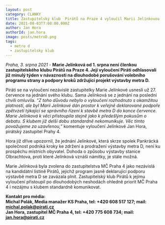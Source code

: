 ```yaml
---
layout: post
category: CLANKY
title: Zastupitelský klub  Pirátů na Praze 4 vyloučil Marii Jelínkovou
date: 2021-08-03T7:00:00.000Z
author: Jan Hora
authorId: jan.hora
image: posts/metroD.png
tags: 
  - metro d
  - zastupitelsky klub
---
```


*Praha, 3. srpna 2021* - **Marie Jelínková od 1. srpna není členkou zastupitelského klubu Pirátů na Praze 4. Její vyloučení Piráti odhlasovali již minulý týden v návaznosti na dlouhodobé porušování volebního programu strany a podpory kroků zdržující projekt výstavby metra D.** 

Piráti se na vyloučení nezávislé zastupitelky Marie Jelínkové usnesli už 27. července na jednání svého klubu. Sama Jelínková se z jednání na poslední chvíli omluvila. *“Z toho důvodu nebylo o vyloučení rozhodnuto s okamžitou platností, ale byl Marii Jelínkové dán prostor k veřejně deklarované podpoře zpětvzetí týkající se správního řízení k stavbě metra D do konce července. Marie Jelínková k věci přistoupila stejně jako k předešlým pokusům o debatu. S klubem již delší dobu standardně nekomunikuje. Věc tímto považujeme za uzavřenou,”*   komentuje vyloučení Jelínkové Jan Hora, pirátský zastupitel Prahy 4.

Hora již dříve upozornil, že jednání Jelínkové, která skrze spolek Pankrácká společnost podniká kroky ke zdržení a prodražení výstavby metra D, není ku prospěchu místních obyvatel. Dohoda o způsobu výstavby stanice Olbrachtova, proti které Jelínková vznáší námitky, je stále možná. 

Marie Jelínková byla zvolena do zastupitelstva MČ Praha 4 jako nezávislá na kandidátní listině Pirátů, jejichž program jasně deklarující podporu výstavbě metra D se zavázala plnit. Zastupitelský klub Pirátů k jejímu vyloučení přistoupil po dlouhodobých neshodách ohledně priorit MČ Praha 4 i nezájmu s klubem standardně komunikovat.

**Kontakt pro média:**<br>
**Michal Polák, Media manažer KS Praha, tel: +420 608 517 127; mail: michal.polak@pirati.cz**<br>
**Jan Hora, zastupitel MČ Praha 4, tel: +420 775 608 734; mail: jan.hora@pirati.cz**<br>
